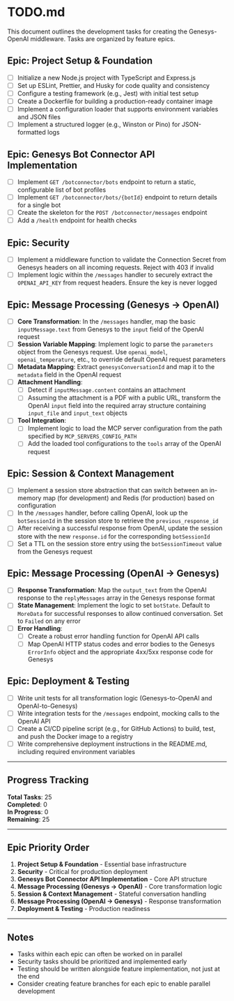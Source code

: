 # TODO.md

This document outlines the development tasks for creating the Genesys-OpenAI middleware. Tasks are organized by feature epics.

## Epic: Project Setup & Foundation

- [ ] Initialize a new Node.js project with TypeScript and Express.js
- [ ] Set up ESLint, Prettier, and Husky for code quality and consistency
- [ ] Configure a testing framework (e.g., Jest) with initial test setup
- [ ] Create a Dockerfile for building a production-ready container image
- [ ] Implement a configuration loader that supports environment variables and JSON files
- [ ] Implement a structured logger (e.g., Winston or Pino) for JSON-formatted logs

## Epic: Genesys Bot Connector API Implementation

- [ ] Implement `GET /botconnector/bots` endpoint to return a static, configurable list of bot profiles
- [ ] Implement `GET /botconnector/bots/{botId}` endpoint to return details for a single bot
- [ ] Create the skeleton for the `POST /botconnector/messages` endpoint
- [ ] Add a `/health` endpoint for health checks

## Epic: Security

- [ ] Implement a middleware function to validate the Connection Secret from Genesys headers on all incoming requests. Reject with 403 if invalid
- [ ] Implement logic within the `/messages` handler to securely extract the `OPENAI_API_KEY` from request headers. Ensure the key is never logged

## Epic: Message Processing (Genesys → OpenAI)

- [ ] **Core Transformation**: In the `/messages` handler, map the basic `inputMessage.text` from Genesys to the `input` field of the OpenAI request
- [ ] **Session Variable Mapping**: Implement logic to parse the `parameters` object from the Genesys request. Use `openai_model`, `openai_temperature`, etc., to override default OpenAI request parameters
- [ ] **Metadata Mapping**: Extract `genesysConversationId` and map it to the `metadata` field in the OpenAI request
- [ ] **Attachment Handling**:
  - [ ] Detect if `inputMessage.content` contains an attachment
  - [ ] Assuming the attachment is a PDF with a public URL, transform the OpenAI `input` field into the required array structure containing `input_file` and `input_text` objects
- [ ] **Tool Integration**:
  - [ ] Implement logic to load the MCP server configuration from the path specified by `MCP_SERVERS_CONFIG_PATH`
  - [ ] Add the loaded tool configurations to the `tools` array of the OpenAI request

## Epic: Session & Context Management

- [ ] Implement a session store abstraction that can switch between an in-memory map (for development) and Redis (for production) based on configuration
- [ ] In the `/messages` handler, before calling OpenAI, look up the `botSessionId` in the session store to retrieve the `previous_response_id`
- [ ] After receiving a successful response from OpenAI, update the session store with the new `response.id` for the corresponding `botSessionId`
- [ ] Set a TTL on the session store entry using the `botSessionTimeout` value from the Genesys request

## Epic: Message Processing (OpenAI → Genesys)

- [ ] **Response Transformation**: Map the `output_text` from the OpenAI response to the `replyMessages` array in the Genesys response format
- [ ] **State Management**: Implement the logic to set `botState`. Default to `MoreData` for successful responses to allow continued conversation. Set to `Failed` on any error
- [ ] **Error Handling**:
  - [ ] Create a robust error handling function for OpenAI API calls
  - [ ] Map OpenAI HTTP status codes and error bodies to the Genesys `ErrorInfo` object and the appropriate 4xx/5xx response code for Genesys

## Epic: Deployment & Testing

- [ ] Write unit tests for all transformation logic (Genesys-to-OpenAI and OpenAI-to-Genesys)
- [ ] Write integration tests for the `/messages` endpoint, mocking calls to the OpenAI API
- [ ] Create a CI/CD pipeline script (e.g., for GitHub Actions) to build, test, and push the Docker image to a registry
- [ ] Write comprehensive deployment instructions in the README.md, including required environment variables

---

## Progress Tracking

**Total Tasks**: 25  
**Completed**: 0  
**In Progress**: 0  
**Remaining**: 25

---

## Epic Priority Order

1. **Project Setup & Foundation** - Essential base infrastructure
2. **Security** - Critical for production deployment
3. **Genesys Bot Connector API Implementation** - Core API structure
4. **Message Processing (Genesys → OpenAI)** - Core transformation logic
5. **Session & Context Management** - Stateful conversation handling
6. **Message Processing (OpenAI → Genesys)** - Response transformation
7. **Deployment & Testing** - Production readiness

---

## Notes

- Tasks within each epic can often be worked on in parallel
- Security tasks should be prioritized and implemented early
- Testing should be written alongside feature implementation, not just at the end
- Consider creating feature branches for each epic to enable parallel development
